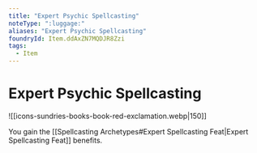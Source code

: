 ```yaml
---
title: "Expert Psychic Spellcasting"
noteType: ":luggage:"
aliases: "Expert Psychic Spellcasting"
foundryId: Item.ddAxZN7MQDJR8Zzi
tags:
  - Item
---
```


# Expert Psychic Spellcasting
![[icons-sundries-books-book-red-exclamation.webp|150]]

You gain the [[Spellcasting Archetypes#Expert Spellcasting Feat|Expert Spellcasting Feat]] benefits.
